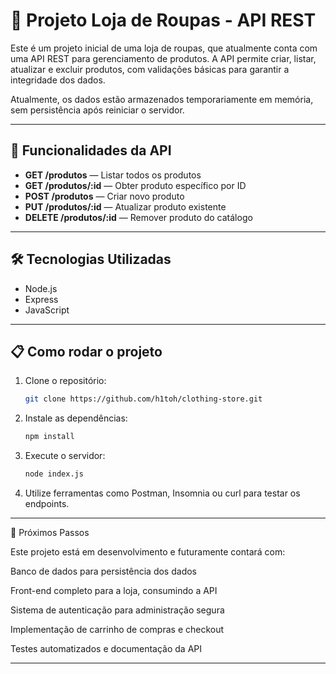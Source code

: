 # 👕 Projeto Loja de Roupas - API REST

Este é um projeto inicial de uma loja de roupas, que atualmente conta com uma API REST para gerenciamento de produtos. A API permite criar, listar, atualizar e excluir produtos, com validações básicas para garantir a integridade dos dados.

Atualmente, os dados estão armazenados temporariamente em memória, sem persistência após reiniciar o servidor.

---

## 🚀 Funcionalidades da API

- **GET /produtos** — Listar todos os produtos
- **GET /produtos/:id** — Obter produto específico por ID
- **POST /produtos** — Criar novo produto
- **PUT /produtos/:id** — Atualizar produto existente
- **DELETE /produtos/:id** — Remover produto do catálogo

---

## 🛠 Tecnologias Utilizadas

- Node.js
- Express
- JavaScript

---

## 📋 Como rodar o projeto

1. Clone o repositório:
   ```bash
   git clone https://github.com/h1toh/clothing-store.git

2. Instale as dependências:
   ```bash
   npm install


3. Execute o servidor:
   ```bash
   node index.js


4. Utilize ferramentas como Postman, Insomnia ou curl para testar os endpoints.

---

🔮 Próximos Passos

Este projeto está em desenvolvimento e futuramente contará com:

Banco de dados para persistência dos dados

Front-end completo para a loja, consumindo a API

Sistema de autenticação para administração segura

Implementação de carrinho de compras e checkout

Testes automatizados e documentação da API

---

